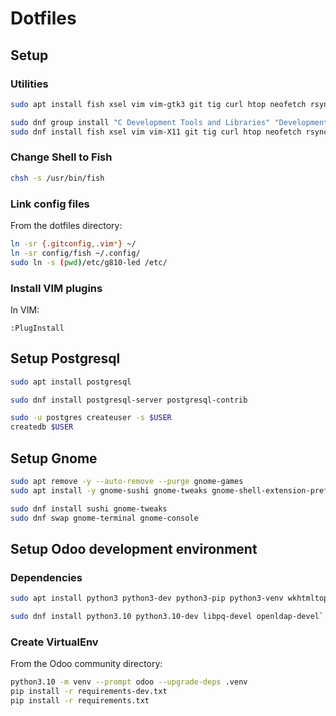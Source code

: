 # Dotfiles

## Setup

### Utilities

```sh
sudo apt install fish xsel vim vim-gtk3 git tig curl htop neofetch rsync tree ripgrep fzf build-essential
```

```sh
sudo dnf group install "C Development Tools and Libraries" "Development Tools"
sudo dnf install fish xsel vim vim-X11 git tig curl htop neofetch rsync tree ripgrep fzf util-linux-user
```

### Change Shell to Fish

```sh
chsh -s /usr/bin/fish
```

### Link config files

From the dotfiles directory:
```sh
ln -sr {.gitconfig,.vim*} ~/
ln -sr config/fish ~/.config/
sudo ln -s (pwd)/etc/g810-led /etc/
```

### Install VIM plugins

In VIM:
```vimscript
:PlugInstall
```

## Setup Postgresql

```sh
sudo apt install postgresql
```

```sh
sudo dnf install postgresql-server postgresql-contrib
```

```sh
sudo -u postgres createuser -s $USER
createdb $USER
```

## Setup Gnome

```sh
sudo apt remove -y --auto-remove --purge gnome-games
sudo apt install -y gnome-sushi gnome-tweaks gnome-shell-extension-prefs gnome-shell-extension-appindicator
```

```sh
sudo dnf install sushi gnome-tweaks
sudo dnf swap gnome-terminal gnome-console
```

## Setup Odoo development environment

### Dependencies

```sh
sudo apt install python3 python3-dev python3-pip python3-venv wkhtmltopdf libsasl2-dev libldap2-dev libpq-dev libjpeg-dev libxml2-dev libxslt1-dev
```

```sh
sudo dnf install python3.10 python3.10-dev libpq-devel openldap-devel`
```

### Create VirtualEnv

From the Odoo community directory:
```sh
python3.10 -m venv --prompt odoo --upgrade-deps .venv
pip install -r requirements-dev.txt
pip install -r requirements.txt
```
